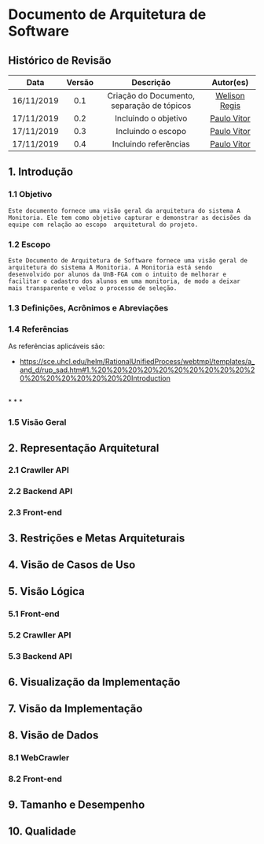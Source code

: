 # Documento de Arquitetura de Software

## Histórico de Revisão

| Data | Versão | Descrição | Autor(es) |
|:--------:|:--------:|:----------------------:|:------------------:|
| 16/11/2019 | 0.1 | Criação do Documento, separação de tópicos | [Welison Regis](https://github.com/WelisonR) |
| 17/11/2019 | 0.2 | Incluindo o objetivo | [Paulo Vitor](https://github.com/PauloVitorRocha) |
| 17/11/2019 | 0.3 | Incluindo o escopo | [Paulo Vitor](https://github.com/PauloVitorRocha) |
| 17/11/2019 | 0.4 | Incluindo referências | [Paulo Vitor](https://github.com/PauloVitorRocha) |


## 1. Introdução

### 1.1 Objetivo

    Este documento fornece uma visão geral da arquitetura do sistema A Monitoria. Ele tem como objetivo capturar e demonstrar as decisões da equipe com relação ao escopo  arquitetural do projeto.

### 1.2 Escopo
    Este Documento de Arquitetura de Software fornece uma visão geral de arquitetura do sistema A Monitoria. A Monitoria está sendo desenvolvido por alunos da UnB-FGA com o intuito de melhorar e facilitar o cadastro dos alunos em uma monitoria, de modo a deixar mais transparente e veloz o processo de seleção.

### 1.3 Definições, Acrônimos e Abreviações

### 1.4 Referências

As referências aplicáveis são:

* <https://sce.uhcl.edu/helm/RationalUnifiedProcess/webtmpl/templates/a_and_d/rup_sad.htm#1.%20%20%20%20%20%20%20%20%20%20%20%20%20%20%20%20%20%20Introduction>
<br/>
* <https://github.com/2019-2-arquitetura-desenho/wiki>
* <https://www.cin.ufpe.br/~gta/rup-vc/core.informal_resources/guidances/examples/resources/ex_sad.htm>
* <https://www.cin.ufpe.br/~gta/rup-vc/extend.formal_resources/guidances/examples/resources/sadoc_v1.htm>


### 1.5 Visão Geral

<!-- Este documento visa detalhar as soluções arquiteturais desenvolvidas no sistema. Deste modo, neste documento serão abordados os seguintes aspectos:

* Representação Arquitetural
* Restrições e Metas Arquiteturais
* Visão de Casos de Uso
* Visão Lógica
* Visão de Processos
* Visualização da Implementação
* Visão de Dados
* Tamanho e Desempenho
* Qualidade -->


## 2. Representação Arquitetural

### 2.1 Crawller API


### 2.2 Backend API

### 2.3 Front-end


## 3. Restrições e Metas Arquiteturais


## 4. Visão de Casos de Uso


## 5. Visão Lógica

### 5.1 Front-end

### 5.2 Crawller API

### 5.3 Backend API


## 6. Visualização da Implementação


## 7. Visão da Implementação


## 8. Visão de Dados

### 8.1 WebCrawler

### 8.2 Front-end


## 9. Tamanho e Desempenho


## 10. Qualidade
